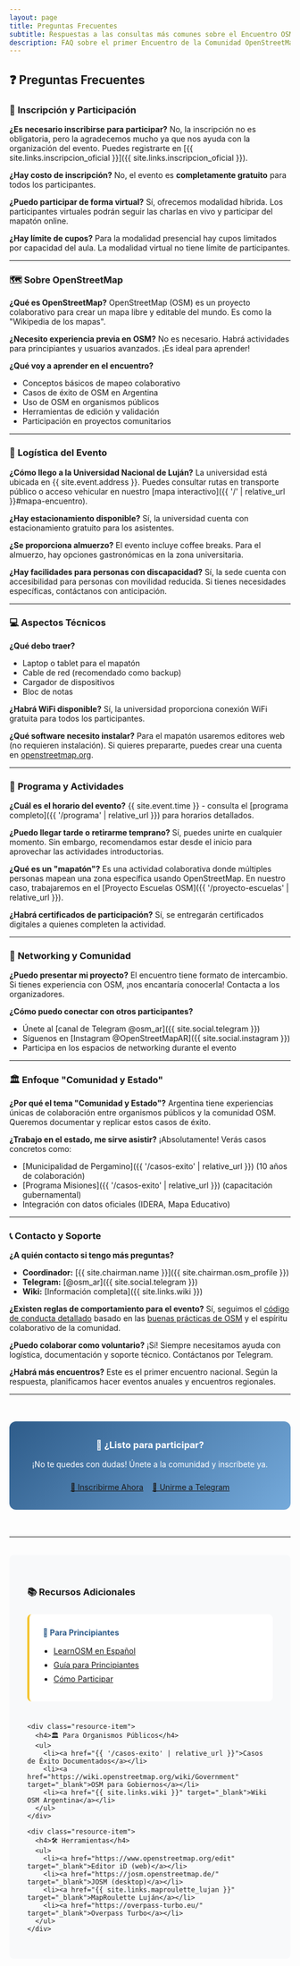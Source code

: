 ```yaml
---
layout: page
title: Preguntas Frecuentes
subtitle: Respuestas a las consultas más comunes sobre el Encuentro OSM Argentina 2025
description: FAQ sobre el primer Encuentro de la Comunidad OpenStreetMap Argentina en Luján
---
```


## ❓ Preguntas Frecuentes

### 🎫 **Inscripción y Participación**

**¿Es necesario inscribirse para participar?**
No, la inscripción no es obligatoria, pero la agradecemos mucho ya que nos ayuda con la organización del evento. Puedes registrarte en [{{ site.links.inscripcion_oficial }}]({{ site.links.inscripcion_oficial }}).

**¿Hay costo de inscripción?**
No, el evento es **completamente gratuito** para todos los participantes.

**¿Puedo participar de forma virtual?**
Sí, ofrecemos modalidad híbrida. Los participantes virtuales podrán seguir las charlas en vivo y participar del mapatón online.

**¿Hay límite de cupos?**
Para la modalidad presencial hay cupos limitados por capacidad del aula. La modalidad virtual no tiene límite de participantes.

---

### 🗺️ **Sobre OpenStreetMap**

**¿Qué es OpenStreetMap?**
OpenStreetMap (OSM) es un proyecto colaborativo para crear un mapa libre y editable del mundo. Es como la "Wikipedia de los mapas".

**¿Necesito experiencia previa en OSM?**
No es necesario. Habrá actividades para principiantes y usuarios avanzados. ¡Es ideal para aprender!

**¿Qué voy a aprender en el encuentro?**
- Conceptos básicos de mapeo colaborativo
- Casos de éxito de OSM en Argentina
- Uso de OSM en organismos públicos
- Herramientas de edición y validación
- Participación en proyectos comunitarios

---

### 📍 **Logística del Evento**

**¿Cómo llego a la Universidad Nacional de Luján?**
La universidad está ubicada en {{ site.event.address }}. Puedes consultar rutas en transporte público o acceso vehicular en nuestro [mapa interactivo]({{ '/' | relative_url }}#mapa-encuentro).

**¿Hay estacionamiento disponible?**
Sí, la universidad cuenta con estacionamiento gratuito para los asistentes.

**¿Se proporciona almuerzo?**
El evento incluye coffee breaks. Para el almuerzo, hay opciones gastronómicas en la zona universitaria.

**¿Hay facilidades para personas con discapacidad?**
Sí, la sede cuenta con accesibilidad para personas con movilidad reducida. Si tienes necesidades específicas, contáctanos con anticipación.

---

### 💻 **Aspectos Técnicos**

**¿Qué debo traer?**
- Laptop o tablet para el mapatón
- Cable de red (recomendado como backup)
- Cargador de dispositivos
- Bloc de notas

**¿Habrá WiFi disponible?**
Sí, la universidad proporciona conexión WiFi gratuita para todos los participantes.

**¿Qué software necesito instalar?**
Para el mapatón usaremos editores web (no requieren instalación). Si quieres prepararte, puedes crear una cuenta en [openstreetmap.org](https://openstreetmap.org).

---

### 🎯 **Programa y Actividades**

**¿Cuál es el horario del evento?**
{{ site.event.time }} - consulta el [programa completo]({{ '/programa' | relative_url }}) para horarios detallados.

**¿Puedo llegar tarde o retirarme temprano?**
Sí, puedes unirte en cualquier momento. Sin embargo, recomendamos estar desde el inicio para aprovechar las actividades introductorias.

**¿Qué es un "mapatón"?**
Es una actividad colaborativa donde múltiples personas mapean una zona específica usando OpenStreetMap. En nuestro caso, trabajaremos en el [Proyecto Escuelas OSM]({{ '/proyecto-escuelas' | relative_url }}).

**¿Habrá certificados de participación?**
Sí, se entregarán certificados digitales a quienes completen la actividad.

---

### 🤝 **Networking y Comunidad**

**¿Puedo presentar mi proyecto?**
El encuentro tiene formato de intercambio. Si tienes experiencia con OSM, ¡nos encantaría conocerla! Contacta a los organizadores.

**¿Cómo puedo conectar con otros participantes?**
- Únete al [canal de Telegram @osm_ar]({{ site.social.telegram }})
- Síguenos en [Instagram @OpenStreetMapAR]({{ site.social.instagram }})
- Participa en los espacios de networking durante el evento

---

### 🏛️ **Enfoque "Comunidad y Estado"**

**¿Por qué el tema "Comunidad y Estado"?**
Argentina tiene experiencias únicas de colaboración entre organismos públicos y la comunidad OSM. Queremos documentar y replicar estos casos de éxito.

**¿Trabajo en el estado, me sirve asistir?**
¡Absolutamente! Verás casos concretos como:
- [Municipalidad de Pergamino]({{ '/casos-exito' | relative_url }}) (10 años de colaboración)
- [Programa Misiones]({{ '/casos-exito' | relative_url }}) (capacitación gubernamental)
- Integración con datos oficiales (IDERA, Mapa Educativo)

---

### 📞 **Contacto y Soporte**

**¿A quién contacto si tengo más preguntas?**
- **Coordinador:** [{{ site.chairman.name }}]({{ site.chairman.osm_profile }}) 
- **Telegram:** [@osm_ar]({{ site.social.telegram }})
- **Wiki:** [Información completa]({{ site.links.wiki }})

**¿Existen reglas de comportamiento para el evento?**
Sí, seguimos el [código de conducta detallado](/participar#-código-de-conducta) basado en las [buenas prácticas de OSM](https://wiki.openstreetmap.org/wiki/ES:Buenas_prácticas) y el espíritu colaborativo de la comunidad.

**¿Puedo colaborar como voluntario?**
¡Sí! Siempre necesitamos ayuda con logística, documentación y soporte técnico. Contáctanos por Telegram.

**¿Habrá más encuentros?**
Este es el primer encuentro nacional. Según la respuesta, planificamos hacer eventos anuales y encuentros regionales.

---

<div class="faq-call-to-action">
  <h3>🚀 ¿Listo para participar?</h3>
  <p>¡No te quedes con dudas! Únete a la comunidad y inscríbete ya.</p>
  
  <div class="cta-buttons">
    <a href="{{ site.links.inscripcion_oficial }}" target="_blank" class="btn btn-primary">
      📝 Inscribirme Ahora
    </a>
    <a href="{{ site.social.telegram }}" target="_blank" class="btn btn-outline">
      💬 Unirme a Telegram
    </a>
  </div>
</div>

---

<div class="faq-more-info">
  <h3>📚 Recursos Adicionales</h3>
  
  <div class="resources-grid">
    <div class="resource-item">
      <h4>🎯 Para Principiantes</h4>
      <ul>
        <li><a href="https://learnosm.org/es/" target="_blank">LearnOSM en Español</a></li>
        <li><a href="https://wiki.openstreetmap.org/wiki/ES:Beginners%27_guide" target="_blank">Guía para Principiantes</a></li>
        <li><a href="{{ '/participar' | relative_url }}">Cómo Participar</a></li>
      </ul>
    </div>
    
    <div class="resource-item">
      <h4>🏛️ Para Organismos Públicos</h4>
      <ul>
        <li><a href="{{ '/casos-exito' | relative_url }}">Casos de Éxito Documentados</a></li>
        <li><a href="https://wiki.openstreetmap.org/wiki/Government" target="_blank">OSM para Gobiernos</a></li>
        <li><a href="{{ site.links.wiki }}" target="_blank">Wiki OSM Argentina</a></li>
      </ul>
    </div>
    
    <div class="resource-item">
      <h4>🛠️ Herramientas</h4>
      <ul>
        <li><a href="https://www.openstreetmap.org/edit" target="_blank">Editor iD (web)</a></li>
        <li><a href="https://josm.openstreetmap.de/" target="_blank">JOSM (desktop)</a></li>
        <li><a href="{{ site.links.maproulette_lujan }}" target="_blank">MapRoulette Luján</a></li>
        <li><a href="https://overpass-turbo.eu/" target="_blank">Overpass Turbo</a></li>
      </ul>
    </div>
  </div>
</div>

<style>
.faq-call-to-action {
  background: linear-gradient(135deg, #2E5C8A, #75AADB);
  color: white;
  padding: 2rem;
  border-radius: 12px;
  text-align: center;
  margin: 3rem 0;
}

.faq-call-to-action h3 {
  color: white;
  margin-top: 0;
}

.cta-buttons {
  display: flex;
  gap: 1rem;
  justify-content: center;
  flex-wrap: wrap;
  margin-top: 1.5rem;
}

.faq-more-info {
  background: #f8f9fa;
  padding: 2rem;
  border-radius: 8px;
  margin-top: 2rem;
}

.resources-grid {
  display: grid;
  grid-template-columns: repeat(auto-fit, minmax(250px, 1fr));
  gap: 1.5rem;
  margin-top: 1.5rem;
}

.resource-item {
  background: white;
  padding: 1.5rem;
  border-radius: 8px;
  border-left: 4px solid #F4C430;
}

.resource-item h4 {
  color: #2E5C8A;
  margin-top: 0;
  margin-bottom: 1rem;
}

.resource-item ul {
  margin: 0;
  padding-left: 1.2rem;
}

.resource-item li {
  margin-bottom: 0.5rem;
}

@media (max-width: 768px) {
  .cta-buttons {
    flex-direction: column;
    align-items: center;
  }
  
  .resources-grid {
    grid-template-columns: 1fr;
  }
}
</style>